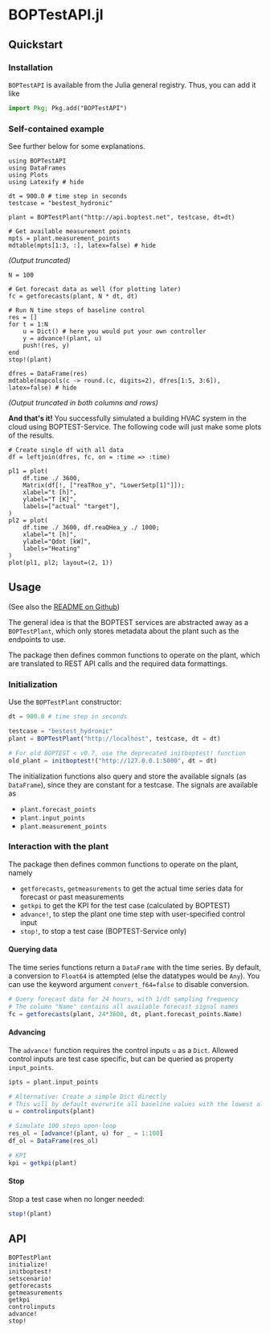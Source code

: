 # BOPTestAPI.jl

## Quickstart
### Installation
`BOPTestAPI` is available from the Julia general registry. Thus, you can add it like
```julia
import Pkg; Pkg.add("BOPTestAPI")
```

### Self-contained example
See further below for some explanations.

```@example 1
using BOPTestAPI
using DataFrames
using Plots
using Latexify # hide

dt = 900.0 # time step in seconds
testcase = "bestest_hydronic"

plant = BOPTestPlant("http://api.boptest.net", testcase, dt=dt)

# Get available measurement points
mpts = plant.measurement_points
mdtable(mpts[1:3, :], latex=false) # hide
```
*(Output truncated)*

```@example 1
N = 100

# Get forecast data as well (for plotting later)
fc = getforecasts(plant, N * dt, dt)

# Run N time steps of baseline control
res = []
for t = 1:N
    u = Dict() # here you would put your own controller
    y = advance!(plant, u)
    push!(res, y)
end
stop!(plant)

dfres = DataFrame(res)
mdtable(mapcols(c -> round.(c, digits=2), dfres[1:5, 3:6]), latex=false) # hide
```
*(Output truncated in both columns and rows)*

**And that's it!** You successfully simulated a building HVAC system in the cloud using 
BOPTEST-Service. The following code will just make some plots of the results.
```@example 1
# Create single df with all data
df = leftjoin(dfres, fc, on = :time => :time)

pl1 = plot(
    df.time ./ 3600,
    Matrix(df[!, ["reaTRoo_y", "LowerSetp[1]"]]);
    xlabel="t [h]",
    ylabel="T [K]",
    labels=["actual" "target"],
)
pl2 = plot(
    df.time ./ 3600, df.reaQHea_y ./ 1000;
    xlabel="t [h]",
    ylabel="Qdot [kW]",
    labels="Heating"
)
plot(pl1, pl2; layout=(2, 1))
```

## Usage
(See also the [README on Github](https://github.com/terion-io/BOPTestAPI.jl))

The general idea is that the BOPTEST services are abstracted away as a `BOPTestPlant`, which only stores metadata about the plant such as the endpoints to use.

The package then defines common functions to operate on the plant, which are translated to REST API calls and the required data formattings.

### Initialization
Use the `BOPTestPlant` constructor:

```julia
dt = 900.0 # time step in seconds

testcase = "bestest_hydronic"
plant = BOPTestPlant("http://localhost", testcase, dt = dt)

# For old BOPTEST < v0.7, use the deprecated initboptest! function
old_plant = initboptest!("http://127.0.0.1:5000", dt = dt)
```

The initialization functions also query and store the available signals (as `DataFrame`),
since they are constant for a testcase. The signals are available as
* `plant.forecast_points`
* `plant.input_points`
* `plant.measurement_points`

### Interaction with the plant
The package then defines common functions to operate on the plant, namely
* `getforecasts`, `getmeasurements` to get the actual time series data for forecast or past measurements
* `getkpi` to get the KPI for the test case (calculated by BOPTEST)
* `advance!`, to step the plant one time step with user-specified control input
* `stop!`, to stop a test case (BOPTEST-Service only)

#### Querying data
The time series functions return a `DataFrame` with the time series. By default, a conversion to `Float64` is attempted (else the datatypes would be `Any`). You can use
the keyword argument `convert_f64=false` to disable conversion.

```julia
# Query forecast data for 24 hours, with 1/dt sampling frequency
# The column "Name" contains all available forecast signal names
fc = getforecasts(plant, 24*3600, dt, plant.forecast_points.Name)
```

#### Advancing
The `advance!` function requires the control inputs `u` as a `Dict`. Allowed control inputs are test case specific, but can be queried as property `input_points`.

```julia
ipts = plant.input_points

# Alternative: Create a simple Dict directly
# This will by default overwrite all baseline values with the lowest allowed value
u = controlinputs(plant)

# Simulate 100 steps open-loop
res_ol = [advance!(plant, u) for _ = 1:100]
df_ol = DataFrame(res_ol)

# KPI
kpi = getkpi(plant)
```

#### Stop
Stop a test case when no longer needed:

```julia
stop!(plant)
```

## API
```@docs
BOPTestPlant
initialize!
initboptest!
setscenario!
getforecasts
getmeasurements
getkpi
controlinputs
advance!
stop!
```
